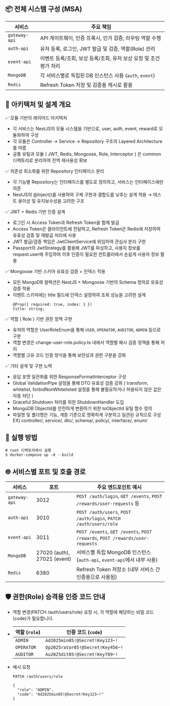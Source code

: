 ## 📦 전체 시스템 구성 (MSA)

| 서비스       | 주요 책임                                                                 |
|--------------|--------------------------------------------------------------------------|
| `gateway-api` | API 게이트웨이, 인증 프록시, 인가 검증, 라우팅 역할 수행                  |
| `auth-api`    | 유저 등록, 로그인, JWT 발급 및 검증, 역할(Role) 관리                      |
| `event-api`   | 이벤트 등록/조회, 보상 등록/조회, 유저 보상 요청 및 조건 평가 처리       |
| `MongoDB`     | 각 서비스별로 독립된 DB 인스턴스 사용 (`auth`, `event`)                   |
| `Redis`       | Refresh Token 저장 및 검증용 캐시로 활용                                 |

## 🧱 아키텍처 및 설계 개요
✅ 모듈 기반의 레이어드 아키텍처
- 각 서비스는 NestJS의 모듈 시스템을 기반으로, user, auth, event, reward로 모듈화하여 구성
- 각 모듈은 Controller → Service → Repository 구조의 Layered Architecture를 따름
- 공통 유틸과 모듈 ( JWT, Redis, Mongoose, Role, Interceptor ) 은 common 디렉토리로 분리하여 전역 재사용성 확보

✅ 의존성 최소화를 위한 Repository 인터페이스 분리
- 각 기능별 Repository는 인터페이스를 별도로 정의하고, 서비스는 인터페이스에만 의존
- NestJS의 @Inject()를 사용하여 구체 구현과 결합도를 낮추는 설계 적용
→ 테스트 용이성 및 유지보수성을 고려한 구조

✅ JWT + Redis 기반 인증 설계
- 로그인 시 Access Token과 Refresh Token을 함께 발급
- Access Token은 클라이언트에 전달하고, Refresh Token은 Redis에 저장하여 유효성 검증 및 재발급 처리에 사용
- JWT 발급/검증 책임은 JwtClientService에 위임하여 관심사 분리 구현
- Passport의 JwtStrategy를 활용해 JWT를 파싱하고, 사용자 정보를 request.user에 주입하여
  이후 인증이 필요한 컨트롤러에서 손쉽게 사용자 정보 활용

✅ Mongoose 기반 스키마 유효성 검증 + 인덱스 적용
- 모든 MongoDB 컬렉션은 NestJS + Mongoose 기반의 Schema 정의로 유효성 검증 적용
- 이벤트 스키마에는 title 필드에 인덱스 설정하여 조회 성능을 고려한 설계
    ~~~
    @Prop({ required: true, index: 1 })
    title: string;
    ~~~

✅ 역할 ( Role ) 기반 권한 정책 구현
- 유저의 역할은 UserRoleEnum을 통해 `USER`, `OPERATOR`, `AUDITOR`, `ADMIN` 등으로 구분
- 역할 변경은 change-user-role.policy.ts 내에서 역할별 해시 검증 정책을 통해 처리
- 역할별 고유 코드 인증 방식을 통해 보안성과 권한 구분을 강화

✅ 기타 설계 및 구현 노력
- 응답 포맷 일관화를 위한 ResponseFormatInterceptor 구성
- Global ValidationPipe 설정을 통해 DTO 유효성 검증 강화 ( transform, whitelist, forbidNonWhitelisted 설정을 통해 불필요하거나 허용되지 않은 값은 자동 차단 )
- Graceful Shutdown 처리를 위한 ShutdownHandler 도입
- MongoDB ObjectId를 안전하게 변환하기 위한 toObjectId 유틸 함수 정의
- 파일명 및 폴더명은 기능, 계층 기준으로 명확하게 구분하고 일관된 규칙으로 구성
EX) controller/, service/, dto/, schema/, policy/, interface/, enum/

## 🧪 실행 방법
~~~
# root 디렉토리에서 실행
$ docker-compose up -d --build
~~~

## 🌐 서비스별 포트 및 호출 경로
| 서비스        | 포트                          | 주요 엔드포인트 예시                                                                 |
|---------------|-----------------------------|----------------------------------------------------------------------------------------|
| `gateway-api` | 3012                        | `POST /auth/login`, `GET /events`, `POST /rewards/user-requests` 등                    |
| `auth-api`    | 3010                        | `POST /auth/users`, `POST /auth/login`, `PATCH /auth/users/role`                       |
| `event-api`   | 3011                        | `POST /events`, `GET /events`, `POST /rewards`, `POST /rewards/user-requests`          |
| `MongoDB`     | 27020 (auth), 27021 (event) | 서비스별 독립 MongoDB 인스턴스 (`auth-api`, `event-api`에서 내부 사용)       |
| `Redis`       | 6380                        | Refresh Token 저장소 (내부 서비스 간 인증용으로 사용됨)                              |

## 🛡️ 권한(Role) 승격용 인증 코드 안내
- 역할 변경(PATCH /auth/users/role) 요청 시, 각 역할에 해당하는 비밀 코드(code)가 필요합니다.
  
- | 역할 (`role`) | 인증 코드 (`code`)                         |
  |----------------|---------------------------------------------|
  | `ADMIN`        | `Ad2025min05!@Secret!Key123~!`             |
  | `OPERATOR`     | `Op2025rator05!@Secret!Key456~!`           |
  | `AUDITOR`      | `Au2025dit05!@Secret!Key789~!`             |

- 예시 요청
  ~~~
  PATCH /auth/users/role
  
  {
    "role": "ADMIN",
    "code": "Ad2025min05!@Secret!Key123~!"
  }
  ~~~